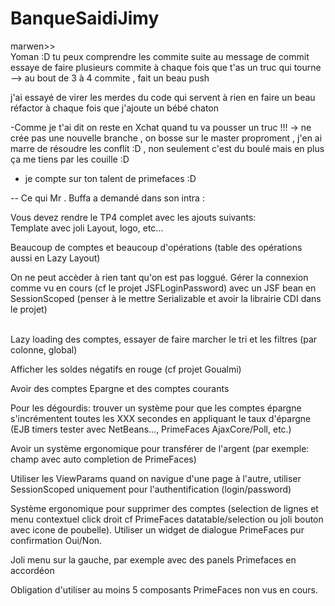 
# BanqueSaidiJimy

marwen>> <br>
Yoman :D tu peux comprendre les commite suite au message de commit 
essaye de faire plusieurs commite à chaque fois que t'as un truc qui tourne <br>
--> au bout de 3 à 4 commite , fait un beau push  <br>

j'ai essayé de virer les merdes du code qui servent à rien en faire un beau réfactor à chaque fois que j'ajoute un bébé chaton <br>

-Comme je t'ai dit on reste en Xchat quand tu va pousser un truc 
 !!! -> ne crée pas une nouvelle branche , on bosse sur le master proproment , j'en ai marre de résoudre les conflit :D , non seulement c'est du boulé mais en plus ça me tiens par les couille :D
 
 - je compte sur ton talent de primefaces :D 
 
-- Ce qui Mr . Buffa a demandé dans son intra : <br>

Vous devez rendre le TP4 complet avec les ajouts suivants:<br>
Template avec joli Layout, logo, etc...<br>
 
Beaucoup de comptes et beaucoup d'opérations (table des opérations aussi en Lazy Layout)<br>
 
On ne peut accèder à rien tant qu'on est pas loggué. Gérer la connexion comme vu en cours (cf le projet JSFLoginPassword) avec un JSF bean en SessionScoped (penser à le mettre Serializable et avoir la librairie CDI dans le projet)<br><br>
 
Lazy loading des comptes, essayer de faire marcher le tri et les filtres (par colonne, global)<br>
 
Afficher les soldes négatifs en rouge (cf projet Goualmi)<br>
 
Avoir des comptes Epargne et des comptes courants<br>

Pour les dégourdis: trouver un système pour que les comptes épargne s'incrémentent toutes les XXX secondes en appliquant le taux d'épargne (EJB timers tester avec NetBeans..., PrimeFaces AjaxCore/Poll, etc.) <br>
 
Avoir un système ergonomique pour transférer de l'argent (par exemple: champ avec auto completion de PrimeFaces)<br>
 
Utiliser les ViewParams quand on navigue d'une page à l'autre, utiliser SessionScoped uniquement pour l'authentification (login/password)<br>
 
Système ergonomique pour supprimer des comptes (selection de lignes et menu contextuel click droit cf PrimeFaces datatable/selection ou joli bouton avec icone de poubelle). Utiliser un widget de dialogue PrimeFaces pur confirmation Oui/Non.<br>
 
Joli menu sur la gauche, par exemple avec des panels Primefaces en accordéon<br>
 
Obligation d'utiliser au moins 5 composants PrimeFaces non vus en cours.<br>
 
